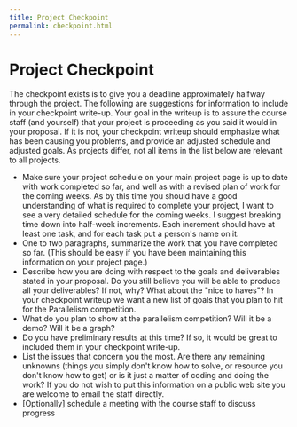 ```yaml
---
title: Project Checkpoint
permalink: checkpoint.html
---
```


# Project Checkpoint

The checkpoint exists is to give you a deadline approximately halfway through the project. The following are suggestions for information to include in your checkpoint write-up. Your goal in the writeup is to assure the course staff (and yourself) that your project is proceeding as you said it would in your proposal. If it is not, your checkpoint writeup should emphasize what has been causing you problems, and provide an adjusted schedule and adjusted goals. As projects differ, not all items in the list below are relevant to all projects.

- Make sure your project schedule on your main project page is up to date with work completed so far, and well as with a revised plan of work for the coming weeks. As by this time you should have a good understanding of what is required to complete your project, I want to see a very detailed schedule for the coming weeks. I suggest breaking time down into half-week increments. Each increment should have at least one task, and for each task put a person's name on it.
- One to two paragraphs, summarize the work that you have completed so far. (This should be easy if you have been maintaining this information on your project page.)
- Describe how you are doing with respect to the goals and deliverables stated in your proposal. Do you still believe you will be able to produce all your deliverables? If not, why? What about the "nice to haves"? In your checkpoint writeup we want a new list of goals that you plan to hit for the Parallelism competition.
- What do you plan to show at the parallelism competition? Will it be a demo? Will it be a graph?
- Do you have preliminary results at this time? If so, it would be great to included them in your checkpoint write-up.
- List the issues that concern you the most. Are there any remaining unknowns (things you simply don't know how to solve, or resource you don't know how to get) or is it just a matter of coding and doing the work? If you do not wish to put this information on a public web site you are welcome to email the staff directly.
- [Optionally] schedule a meeting with the course staff to discuss progress
